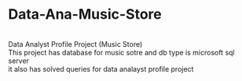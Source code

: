 # Data-Ana-Music-Store
<br>
Data Analyst Profile Project (Music Store)
<br>
This project has database for music sotre and db type is microsoft sql server
<br>
it also has solved queries for data analayst profile project
